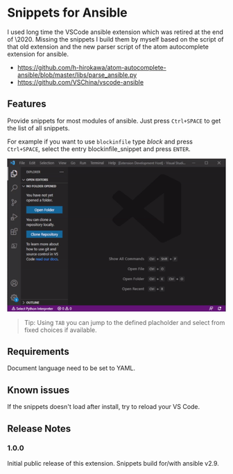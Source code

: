 # Snippets for Ansible

I used long time the VSCode ansible extension which was retired at the end of
\2020. Missing the snippets I build them by myself based on the script of that
old extension and the new parser script of the atom autocomplete extension for
ansible.

* https://github.com/h-hirokawa/atom-autocomplete-ansible/blob/master/libs/parse_ansible.py
* https://github.com/VSChina/vscode-ansible


## Features

Provide snippets for most modules of ansible. Just press `Ctrl+SPACE` to get the
list of all snippets.

For example if you want to use `blockinfile` type *block* and press
`Ctrl+SPACE`, select the entry blockinfile_snippet and press `ENTER`.

![Usage example](images/snippets.gif)

> Tip: Using `TAB` you can jump to the defined placholder and select from fixed
> choices if available.

## Requirements

Document language need to be set to YAML.

## Known issues

If the snippets doesn't load after install, try to reload your VS Code.

## Release Notes

### 1.0.0

Initial public release of this extension. Snippets build for/with ansible v2.9.
